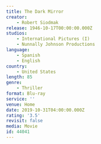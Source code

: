 ```yaml
---
title: The Dark Mirror
creator:
    - Robert Siodmak
release: 1946-10-17T00:00:00.000Z
studios:
    - International Pictures (I)
    - Nunnally Johnson Productions
language:
    - Spanish
    - English
country:
    - United States
length: 85
genre:
    - Thriller
format: Blu-ray
service: ''
venue: Home
date: 2019-10-31T04:00:00.000Z
rating: '3.5'
revisit: false
media: Movie
id: 44041
---
```



